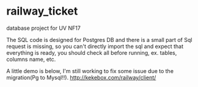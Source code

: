 railway_ticket
==============

database project for UV NF17

The SQL code is designed for Postgres DB and there is a small part of Sql request is missing, so you can't directly import the sql and expect that everything is ready, you should check all before running, ex. tables, columns name, etc.

A little demo is below, I'm still working to fix some issue due to the migration(Pg to Mysql!!).
http://kekebox.com/railway/client/
